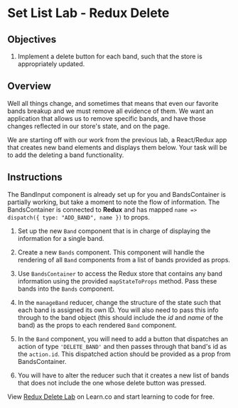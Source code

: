 # Set List Lab - Redux Delete

## Objectives

1. Implement a delete button for each band, such that the store is appropriately updated.

## Overview

Well all things change, and sometimes that means that even our favorite bands breakup and
we must remove all evidence of them. We want an application that allows us to remove
specific bands, and have those changes reflected in our store's state, and on the page.  

We are starting off with our work from the previous lab, a React/Redux app that creates new
band elements and displays them below. Your task will be to add the deleting a band functionality.

## Instructions

The BandInput component is already set up for you and BandsContainer is
partially working, but take a moment to note the flow of information. The
BandsContainer is connected to __Redux__ and has mapped `name => dispatch({ type:
"ADD_BAND", name })` to props.

1. Set up the new `Band` component that is in charge of displaying the information
for a single band.

2. Create a new `Bands` component. This component will handle the rendering of all `Band` 
components from a list of bands provided as props.

3. Use `BandsContainer` to access the Redux store that contains any band information using
the provided `mapStateToProps` method. Pass these bands into the `Bands` component.

4. In the `manageBand` reducer, change the structure of the state such that each band is assigned its own ID. You
will also need to pass this info through to the band object (this should include the _id_ and
_name_ of the band) as the props to each rendered `Band` component.

5. In the `Band` component, you will need to add a button that dispatches an
action of type `'DELETE_BAND'` and then passes through that band's id as the
`action.id`. This dispatched action should be provided as a prop from
BandsContainer.

6. You will have to alter the reducer such that it creates a new list of bands
that does not include the one whose delete button was pressed.

<p class='util--hide'>View <a href='https://learn.co/lessons/redux-delete-lab'>Redux Delete Lab</a> on Learn.co and start learning to code for free.</p>
